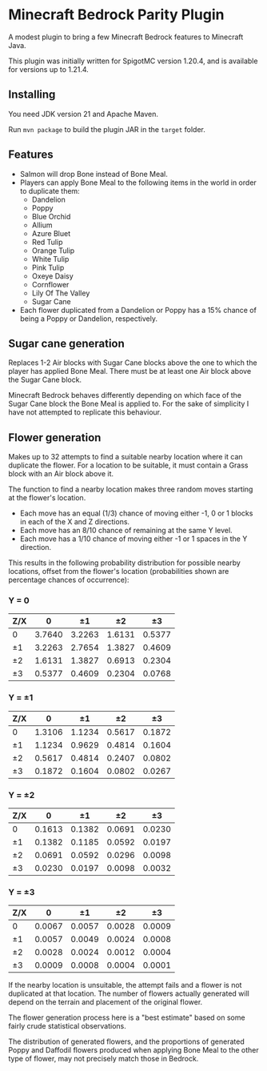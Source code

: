 # Minecraft Bedrock Parity Plugin

A modest plugin to bring a few Minecraft Bedrock features to Minecraft Java.

This plugin was initially written for SpigotMC version 1.20.4, and is available for versions up to 1.21.4.

## Installing

You need JDK version 21 and Apache Maven.

Run `mvn package` to build the plugin JAR in the `target` folder.

## Features

* Salmon will drop Bone instead of Bone Meal.
* Players can apply Bone Meal to the following items in the world in order to duplicate them:
  * Dandelion
  * Poppy
  * Blue Orchid
  * Allium
  * Azure Bluet
  * Red Tulip
  * Orange Tulip
  * White Tulip
  * Pink Tulip
  * Oxeye Daisy
  * Cornflower
  * Lily Of The Valley
  * Sugar Cane
* Each flower duplicated from a Dandelion or Poppy has a 15% chance of being a Poppy or Dandelion, respectively.

## Sugar cane generation

Replaces 1-2 Air blocks with Sugar Cane blocks above the one to which the player has applied Bone Meal. There must be at
least one Air block above the Sugar Cane block.

Minecraft Bedrock behaves differently depending on which face of the Sugar Cane block the Bone Meal is applied to. For
the sake of simplicity I have not attempted to replicate this behaviour.

## Flower generation

Makes up to 32 attempts to find a suitable nearby location where it can duplicate the flower. For a location to be
suitable, it must contain a Grass block with an Air block above it.

The function to find a nearby location makes three random moves starting at the flower's location.
  * Each move has an equal (1/3) chance of moving either -1, 0 or 1 blocks in each of the X and Z directions.
  * Each move has an 8/10 chance of remaining at the same Y level.
  * Each move has a 1/10 chance of moving either -1 or 1 spaces in the Y direction.

This results in the following probability distribution for possible nearby locations, offset from the flower's location
(probabilities shown are percentage chances of occurrence):

### Y = 0

| Z/X | 0      | ±1     | ±2     | ±3     |
|-----|--------|--------|--------|--------|
| 0   | 3.7640 | 3.2263 | 1.6131 | 0.5377 |
| ±1  | 3.2263 | 2.7654 | 1.3827 | 0.4609 |
| ±2  | 1.6131 | 1.3827 | 0.6913 | 0.2304 |
| ±3  | 0.5377 | 0.4609 | 0.2304 | 0.0768 |

### Y = ±1

| Z/X | 0      | ±1     | ±2     | ±3     |
|-----|--------|--------|--------|--------|
| 0   | 1.3106 | 1.1234 | 0.5617 | 0.1872 |
| ±1  | 1.1234 | 0.9629 | 0.4814 | 0.1604 |
| ±2  | 0.5617 | 0.4814 | 0.2407 | 0.0802 |
| ±3  | 0.1872 | 0.1604 | 0.0802 | 0.0267 |

### Y = ±2

| Z/X | 0      | ±1     | ±2     | ±3     |
|-----|--------|--------|--------|--------|
| 0   | 0.1613 | 0.1382 | 0.0691 | 0.0230 |
| ±1  | 0.1382 | 0.1185 | 0.0592 | 0.0197 |
| ±2  | 0.0691 | 0.0592 | 0.0296 | 0.0098 |
| ±3  | 0.0230 | 0.0197 | 0.0098 | 0.0032 |

### Y = ±3

| Z/X | 0      | ±1     | ±2     | ±3     |
|-----|--------|--------|--------|--------|
| 0   | 0.0067 | 0.0057 | 0.0028 | 0.0009 |
| ±1  | 0.0057 | 0.0049 | 0.0024 | 0.0008 |
| ±2  | 0.0028 | 0.0024 | 0.0012 | 0.0004 |
| ±3  | 0.0009 | 0.0008 | 0.0004 | 0.0001 |

If the nearby location is unsuitable, the attempt fails and a flower is not duplicated at that location. The number of
flowers actually generated will depend on the terrain and placement of the original flower.

The flower generation process here is a "best estimate" based on some fairly crude statistical observations.

The distribution of generated flowers, and the proportions of generated Poppy and Daffodil flowers produced when
applying Bone Meal to the other type of flower, may not precisely match those in Bedrock.
